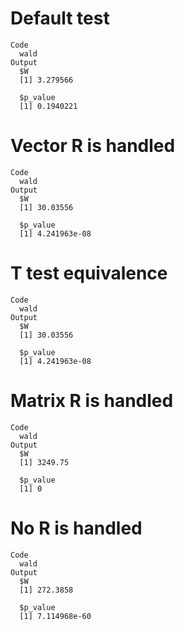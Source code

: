 # Default test

    Code
      wald
    Output
      $W
      [1] 3.279566
      
      $p_value
      [1] 0.1940221
      

# Vector R is handled

    Code
      wald
    Output
      $W
      [1] 30.03556
      
      $p_value
      [1] 4.241963e-08
      

# T test equivalence

    Code
      wald
    Output
      $W
      [1] 30.03556
      
      $p_value
      [1] 4.241963e-08
      

# Matrix R is handled

    Code
      wald
    Output
      $W
      [1] 3249.75
      
      $p_value
      [1] 0
      

# No R is handled

    Code
      wald
    Output
      $W
      [1] 272.3858
      
      $p_value
      [1] 7.114968e-60
      

